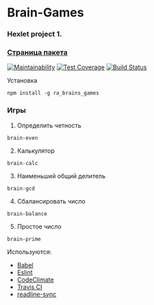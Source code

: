# Brain-Games
### Hexlet project 1.
### [Страница пакета](https://www.npmjs.com/package/ra_brain_games)

[![Maintainability](https://api.codeclimate.com/v1/badges/a99a88d28ad37a79dbf6/maintainability)](https://codeclimate.com/github/codeclimate/codeclimate/maintainability)
[![Test Coverage](https://api.codeclimate.com/v1/badges/a99a88d28ad37a79dbf6/test_coverage)](https://codeclimate.com/github/codeclimate/codeclimate/test_coverage)
[![Build Status](https://travis-ci.org/rustamakhmetov/project-lvl1-s268.svg?branch=master)](https://travis-ci.org/rustamakhmetov/project-lvl1-s268)

Установка
```
npm install -g ra_brains_games
```

### Игры

1. Определить четность
```
brain-even
```

2. Калькулятор
```
brain-calc
```

3. Наименьший общий делитель
```
brain-gcd
```

4. Сбалансировать число
```
brain-balance
```

5. Простое число
```
brain-prime
```

Используются:
* [Babel](https://babeljs.io/)
* [Eslint](https://eslint.org/)
* [CodeClimate](https://codeclimate.com/)
* [Travis CI](https://travis-ci.org/)
* [readline-sync](https://github.com/anseki/readline-sync)
